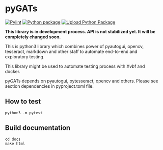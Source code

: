 # pyGATs

[![Pylint](https://github.com/IntegraSDL/pygats/actions/workflows/pylint.yml/badge.svg)](https://github.com/IntegraSDL/pygats/actions/workflows/pylint.yml)
[![Python package](https://github.com/IntegraSDL/pygats/actions/workflows/python-package.yml/badge.svg)](https://github.com/IntegraSDL/pygats/actions/workflows/python-package.yml)
[![Upload Python Package](https://github.com/IntegraSDL/pygats/actions/workflows/python-publish.yml/badge.svg)](https://github.com/IntegraSDL/pygats/actions/workflows/python-publish.yml)

**This library is in development process. API is not stabilized yet. It will
be completely changed soon.**


This is python3 library which combines power of pyautogui, opencv, tesseract, 
markdown and other staff to automate end-to-end and exploratory testing.

This library might be used to automate testing process with Xvbf and docker.

pyGATs depends on pyautogui, pytesseract, opencv and others. Please see section
dependencies in pyproject.toml file.


## How to test

```
python3 -m pytest
```

## Build documentation

```
cd docs
make html
```
